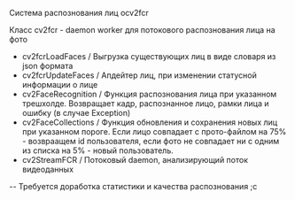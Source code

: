Система распознования лиц ocv2fcr

Класс cv2fcr - daemon worker для потокового распознования лица на фото
  - cv2fcrLoadFaces / Выгрузка существующих лиц в виде словаря из json формата
  - cv2fcrUpdateFaces / Апдейтер лиц, при изменении статусной информации о лице
  - cv2FaceRecognition / Функция распознования лица при указанном трешхолде. Возвращает кадр, распознанное лицо, рамки лица и ошибку (в случае Exception)
  - cv2FaceCollections / Функция обновления и сохранения новых лиц при указанном пороге. Если лицо совпадает с прото-файлом на 75% - возвраащем id пользователя, если фото не совпадает ни с одним из списка на 5% - новый пользователь.
  - cv2StreamFCR / Потоковый daemon, анализирующий поток видеоданных

-- Требуется доработка статистики и качества распознования ;с
